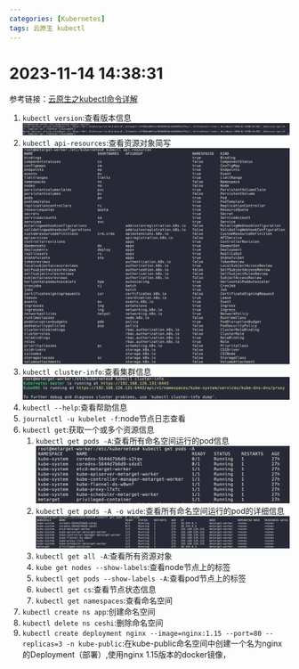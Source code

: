 ```yaml
---
categories: [Kubernetes]
tags: 云原生 kubectl
---
```

# 2023-11-14 14:38:31
参考链接：[云原生之kubectl命令详解](https://blog.csdn.net/m0_62948770/article/details/127643882)
1. `kubectl version`:查看版本信息
   ![](2023-11-14-14-41-10.png)
2. `kubectl api-resources`:查看资源对象简写
   ![](2023-11-14-14-41-37.png)
3. `kubectl cluster-info`:查看集群信息
   ![](2023-11-14-14-44-35.png)
4. `kubectl --help`:查看帮助信息
5. `journalctl -u kubelet -f`:node节点日志查看
6. `kubectl get`:获取一个或多个资源信息
   1. `kubectl get pods -A`:查看所有命名空间运行的pod信息
        ![](2023-11-14-14-44-57.png)
   2. `kubectl get pods -A -o wide`:查看所有命名空间运行的pod的详细信息
        ![](2023-11-14-14-45-16.png)
   3. `kubectl get all -A`:查看所有资源对象
   4. `kube get nodes --show-labels`:查看node节点上的标签
   5. `kubectl get pods --show-labels -A`:查看pod节点上的标签
   6. `kubectl get cs`:查看节点状态信息
   7. `kubectl get namespaces`:查看命名空间 
7. `kubectl create ns app`:创建命名空间
8. `kubectl delete ns ceshi`:删除命名空间
9. `kubectl create deployment nginx --image=nginx:1.15 --port=80 --replicas=3 -n kube-public`:在kube-public命名空间中创建一个名为nginx的Deployment（部署）,使用nginx 1.15版本的docker镜像，